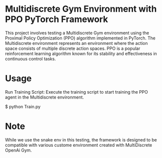 # Multidiscrete Gym Environment with PPO PyTorch Framework
This project involves testing a Multidiscrete Gym environment using the Proximal Policy Optimization (PPO) algorithm implemented in PyTorch. The Multidiscrete environment represents an environment where the action space consists of multiple discrete action spaces. PPO is a popular reinforcement learning algorithm known for its stability and effectiveness in continuous control tasks.

# Usage
Run Training Script: Execute the training script to start training the PPO agent in the Multidiscrete environment.

$ python Train.py

# Note
While we use the snake env in this testing, the framework is designed to be compatible with various custome environment created with MultiDiscrete OpenAi Gym.
